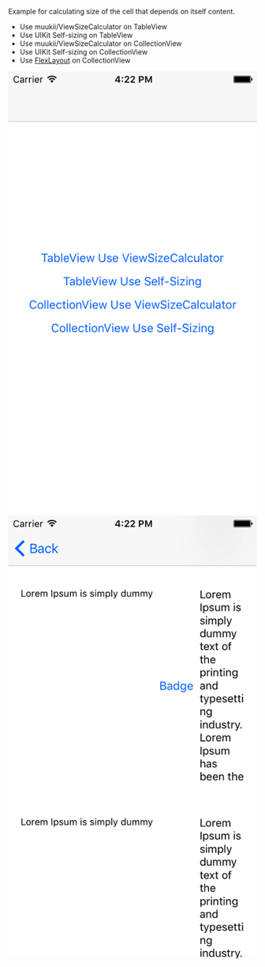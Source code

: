 Example for calculating size of the cell that depends on itself content.

- Use muukii/ViewSizeCalculator on TableView
- Use UIKit Self-sizing on TableView
- Use muukii/ViewSizeCalculator on CollectionView
- Use UIKit Self-sizing on CollectionView
- Use [FlexLayout](https://github.com/layoutBox/FlexLayout) on CollectionView

![](1.png)
![](2.png)
